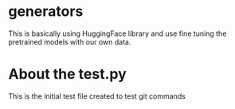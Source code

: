 # generators
This is basically using HuggingFace library and use fine tuning the pretrained models with our own data.

# About the test.py

This is the initial test file created to test git commands
